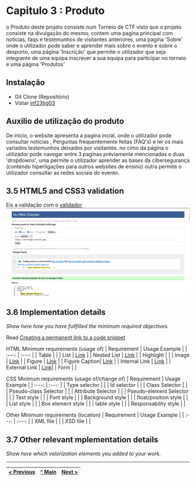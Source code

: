# Capitulo 3 : Produto 

o Produto deste projeto consiste num Torneio de CTF visto que o projeto consiste na divulgação do mesmo, contem uma pagina principal com noticias, faqs e testemunhos de visitantes anteriores, uma pagina 'Sobre' onde o utilizador pode saber e aprender mais sobre o evento e sobre o desporto, uma página 'Inscrição' que permite o utilizador que seja integrante de uma equipa inscrever a sua equipa para participar no torneio e uma pagina 'Produtos'

## Instalação

* Git Clone (Repositório)
* Vistar [inf23tig03](https://inf23tig03.netlify.app/)

## Auxilio de utilização do produto
De inicio, o website apresenta a pagina incial, onde o utilizador pode consultar noticias , Perguntas frequentemente feitas (FAQ's) e ler os mais variados testemunhos deixados por visitantes. no cimo da página o utilizador pode navegar entre 3 paginas préviamente mencionadas e duas 'dropdowns', uma permite o utilizador aprender as bases da cibersegurança (contendo hiperligações para outros websites de ensino) outra permite o utilizador consultar as redes sociais do evento.

## 3.5 HTML5 and CSS3 validation

Eis a validação com o [validador](https://validator.w3.org/)
![validacao](https://github.com/inf23tig03/M2_ti/blob/main/src/img/Valida%C3%A7%C3%A3o.png)

## 3.6 Implementation details

_Show here how you have fullfilled the miminum required objectives._

Read [Creating a permanent link to a code snippet](https://docs.github.com/en/get-started/writing-on-github/working-with-advanced-formatting/creating-a-permanent-link-to-a-code-snippet)

HTML Minimum requirements (usage of)
| Requirement | Usage Example |
| :---: | :---: |
| Table |       |
| List | [Link](https://github.com/inf23tig03/M2_ti/blob/main/src/index.html#L19) |
| Nested List |  [Link](https://github.com/inf23tig03/M2_ti/blob/main/src/M2_Ti_Sobre.html#L76)     |
| Highlight |       |
| Image |    [Link](https://github.com/inf23tig03/M2_ti/blob/main/src/index.html#L56    )   |
| Figure |   [Link](https://github.com/inf23tig03/M2_ti/blob/main/src/index.html#L55)  |
| Figure Caption|  [Link](https://github.com/inf23tig03/M2_ti/blob/main/src/index.html#L57)     |
| Internal Link |     [Link](https://github.com/inf23tig03/M2_ti/blob/main/src/index.html#L20)   |
| External Link | [Link](https://github.com/inf23tig03/M2_ti/blob/main/src/index.html#L155)|
| Form |       |

CSS Minimum requirements (usage of/change of)
| Requirement | Usage Example |
| :---: | :---: |
| Type selector |       |
| Id selector |       |
| Class Selector |       |
| Pseudo-class Selector |       |
| Attribute Selector |       |
| Pseudo-element Selector |       |
| Text style |       |
| Font style |       |
| Background style |       |
| float/position style |       |
| List style |       |
| Box element style |       |
| table style |       |
| Responsability style |       |

Other Minimum requirements (location)
| Requirement | Usage Example |
| :---: | :---: |
| XML file |       |
| XSD file |       |

## 3.7 Other relevant mplementation details

_Show here which valorization elements you added to your work._




---
[< Previous](c2.md) | [^ Main](../../../) | [Next >](c4.md)
:--- | :---: | ---: 